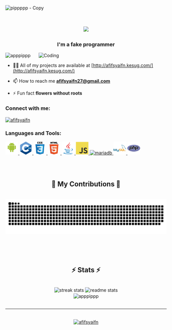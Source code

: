 ![pippppp - Copy](https://github.com/Apppippp/Apppippp/assets/114973061/7c1fb9d4-d40e-4f20-b253-ab08e0e536b5)
<h1 align="center">
    <img src="https://readme-typing-svg.herokuapp.com/?font=Righteous&size=35&center=true&vCenter=true&width=500&height=70&duration=4000&lines=Hi+There!+👋;+I'm+Muhammad+Afif+Syaifuddin!;" />
</h1>
<h3 align="center">I'm a fake programmer</h3>
<img align="right" alt="Coding" width="400" src="https://media.tenor.com/rePDfDWO3XoAAAAd/hacking.gif">

<p align="left"> <img src="https://komarev.com/ghpvc/?username=apppippp&label=Profile%20views&color=0e75b6&style=flat" alt="apppippp" /> </p>

- 👨‍💻 All of my projects are available at [http://afifsyaifn.kesug.com/](http://afifsyaifn.kesug.com/)

- 📫 How to reach me **afifsyaifn27@gmail.com**

- ⚡ Fun fact **flowers without roots**

<h3 align="left">Connect with me:</h3>
<p align="left">
<a href="https://instagram.com/afifsyaifn" target="blank"><img align="center" src="https://raw.githubusercontent.com/rahuldkjain/github-profile-readme-generator/master/src/images/icons/Social/instagram.svg" alt="afifsyaifn" height="30" width="40" /></a>
</p>

<h3 align="left">Languages and Tools:</h3>
<p align="left"> <a href="https://developer.android.com" target="_blank" rel="noreferrer"> <img src="https://raw.githubusercontent.com/devicons/devicon/master/icons/android/android-original-wordmark.svg" alt="android" width="40" height="40"/> </a> <a href="https://www.w3schools.com/cpp/" target="_blank" rel="noreferrer"> <img src="https://raw.githubusercontent.com/devicons/devicon/master/icons/cplusplus/cplusplus-original.svg" alt="cplusplus" width="40" height="40"/> </a> <a href="https://www.w3schools.com/css/" target="_blank" rel="noreferrer"> <img src="https://raw.githubusercontent.com/devicons/devicon/master/icons/css3/css3-original-wordmark.svg" alt="css3" width="40" height="40"/> </a> <a href="https://www.w3.org/html/" target="_blank" rel="noreferrer"> <img src="https://raw.githubusercontent.com/devicons/devicon/master/icons/html5/html5-original-wordmark.svg" alt="html5" width="40" height="40"/> </a> <a href="https://www.java.com" target="_blank" rel="noreferrer"> <img src="https://raw.githubusercontent.com/devicons/devicon/master/icons/java/java-original.svg" alt="java" width="40" height="40"/> </a> <a href="https://developer.mozilla.org/en-US/docs/Web/JavaScript" target="_blank" rel="noreferrer"> <img src="https://raw.githubusercontent.com/devicons/devicon/master/icons/javascript/javascript-original.svg" alt="javascript" width="40" height="40"/> </a> <a href="https://mariadb.org/" target="_blank" rel="noreferrer"> <img src="https://www.vectorlogo.zone/logos/mariadb/mariadb-icon.svg" alt="mariadb" width="40" height="40"/> </a> <a href="https://www.mysql.com/" target="_blank" rel="noreferrer"> <img src="https://raw.githubusercontent.com/devicons/devicon/master/icons/mysql/mysql-original-wordmark.svg" alt="mysql" width="40" height="40"/> </a> <a href="https://www.php.net" target="_blank" rel="noreferrer"> <img src="https://raw.githubusercontent.com/devicons/devicon/master/icons/php/php-original.svg" alt="php" width="40" height="40"/> </a> </p>

<br><br/>


<div align="center">
  <h2>🐍 My Contributions 🐍</h2>
  <br>
  <img alt="snake eating my contributions" src="https://raw.githubusercontent.com/salesp07/salesp07/output/github-contribution-grid-snake.svg" />
  
  <br/><br/><br/>
</div>

<h2 align="center">⚡ Stats ⚡</h2>
<br>
<div align=center>
<img width=390 src="https://github-readme-streak-stats.herokuapp.com/?user=apppippp&count_private=true&theme=react&border_radius=10" alt="streak stats" />

<img width=390 src="https://github-readme-stats.vercel.app/api?username=apppippp&count_private=true&show_icons=true&theme=react&rank_icon=github&border_radius=10" alt="readme stats" />
<br/>

<img width=325 align="center" src="https://github-readme-stats.vercel.app/api/top-langs/?username=apppippp&show_icons=true&locale=en&layout=compact&count=8&theme=react&border_radius=10&size_weight=0.5&count_weight=0.5&exclude_repo=github-readme-stats" alt="apppippp" />
<br/><br/>

<hr/>

<br/>

<div align="center">
    <a href="https://www.buymeacoffee.com/afifsyaifn">
        <img align="center" src="https://cdn.buymeacoffee.com/buttons/v2/default-yellow.png" height="50" width="210" alt="afifsyaifn" />
    </a>
</div>


<br/>

